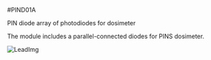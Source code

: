 <!--- Created:2017-01-02T13:45:51.711603: ---> 
<!--- Author:Mlab: ---> 
<!--- AuthorEmail:email@mlab.cz: ---> 
<!--- Tags:None: ---> 
<!--- Ust:None: ---> 
<!--- Name:PIND01A: --->
#PIND01A 
<!--- LongName --->
PIN diode array of photodiodes for dosimeter
<!--- ELongName ---> 

<!--- Lead --->
The module includes a parallel-connected diodes for PINS dosimeter.
<!--- ELead ---> 

![LeadImg](DOC/SRC/img/PIND01A_top_big.jpg) 


​
​
<!--- Description --->
<!--- EDescription --->
<!--- Content --->
<!--- EContent --->
            
